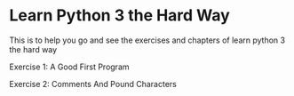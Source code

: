 # Learn Python 3 the Hard Way

This is to help you go and see the exercises and chapters of learn python 3 the hard way

Exercise 1: A Good First Program

Exercise 2: Comments And Pound Characters

